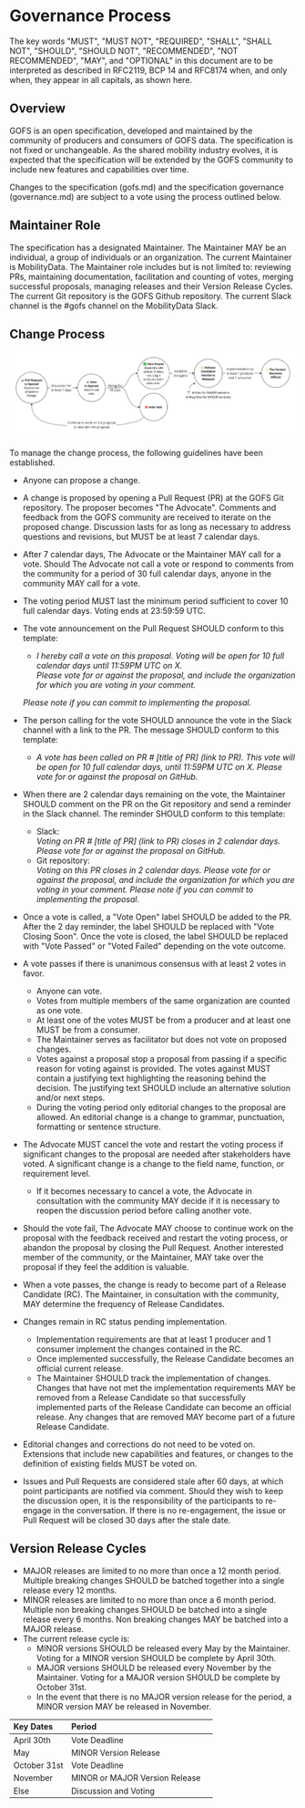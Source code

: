 # Governance Process

The key words "MUST", "MUST NOT", "REQUIRED", "SHALL", "SHALL NOT", "SHOULD", "SHOULD NOT", "RECOMMENDED", "NOT RECOMMENDED", "MAY", and "OPTIONAL" in this document are to be interpreted as described in RFC2119, BCP 14 and RFC8174 when, and only when, they appear in all capitals, as shown here.

## **Overview**

GOFS is an open specification, developed and maintained by the community of producers and consumers of GOFS data. The specification is not fixed or unchangeable. As the shared mobility industry evolves, it is expected that the specification will be extended by the GOFS community to include new features and capabilities over time.

Changes to the specification (gofs.md) and the specification governance (governance.md) are subject to a vote using the process outlined below.

## **Maintainer Role**

The specification has a designated Maintainer. The Maintainer MAY be an individual, a group of individuals or an organization. The current Maintainer is MobilityData. The Maintainer role includes but is not limited to: reviewing PRs, maintaining documentation, facilitation and counting of votes, merging successful proposals, managing releases and their Version Release Cycles. The current Git repository is the GOFS Github repository. The current Slack channel is the \#gofs channel on the MobilityData Slack.

## **Change Process**

![](https://raw.githubusercontent.com/MobilityData/gbfs/master/images/change_process.jpg)

To manage the change process, the following guidelines have been established.

* Anyone can propose a change.  
* A change is proposed by opening a Pull Request (PR) at the GOFS Git repository. The proposer becomes "The Advocate". Comments and feedback from the GOFS community are received to iterate on the proposed change. Discussion lasts for as long as necessary to address questions and revisions, but MUST be at least 7 calendar days.  
* After 7 calendar days, The Advocate or the Maintainer MAY call for a vote. Should The Advocate not call a vote or respond to comments from the community for a period of 30 full calendar days, anyone in the community MAY call for a vote.  
* The voting period MUST last the minimum period sufficient to cover 10 full calendar days. Voting ends at 23:59:59 UTC.  
* The vote announcement on the Pull Request SHOULD conform to this template:  
  * *I hereby call a vote on this proposal. Voting will be open for 10 full calendar days until 11:59PM UTC on X.*  
    *Please vote for or against the proposal, and include the organization for which you are voting in your comment.*

  *Please note if you can commit to implementing the proposal.*  
* The person calling for the vote SHOULD announce the vote in the Slack channel with a link to the PR. The message SHOULD conform to this template:  
  * *A vote has been called on PR \# \[title of PR\] (link to PR). This vote will be open for 10 full calendar days, until 11:59PM UTC on X. Please vote for or against the proposal on GitHub.*  
* When there are 2 calendar days remaining on the vote, the Maintainer SHOULD comment on the PR on the Git repository and send a reminder in the Slack channel. The reminder SHOULD conform to this template:  
  * Slack:  
    *Voting on PR \# \[title of PR\] (link to PR) closes in 2 calendar days. Please vote for or against the proposal on GitHub.*  
  * Git repository:  
    *Voting on this PR closes in 2 calendar days. Please vote for or against the proposal, and include the organization for which you are voting in your comment. Please note if you can commit to implementing the proposal.*  
* Once a vote is called, a "Vote Open" label SHOULD be added to the PR. After the 2 day reminder, the label SHOULD be replaced with "Vote Closing Soon". Once the vote is closed, the label SHOULD be replaced with "Vote Passed" or "Voted Failed" depending on the vote outcome.  
* A vote passes if there is unanimous consensus with at least 2 votes in favor.  
  * Anyone can vote.  
  * Votes from multiple members of the same organization are counted as one vote.  
  * At least one of the votes MUST be from a producer and at least one MUST be from a consumer.  
  * The Maintainer serves as facilitator but does not vote on proposed changes.  
  * Votes against a proposal stop a proposal from passing if a specific reason for voting against is provided. The votes against MUST contain a justifying text highlighting the reasoning behind the decision. The justifying text SHOULD include an alternative solution and/or next steps.  
  * During the voting period only editorial changes to the proposal are allowed. An editorial change is a change to grammar, punctuation, formatting or sentence structure.  
* The Advocate MUST cancel the vote and restart the voting process if significant changes to the proposal are needed after stakeholders have voted. A significant change is a change to the field name, function, or requirement level.  
  * If it becomes necessary to cancel a vote, the Advocate in consultation with the community MAY decide if it is necessary to reopen the discussion period before calling another vote.  
* Should the vote fail, The Advocate MAY choose to continue work on the proposal with the feedback received and restart the voting process, or abandon the proposal by closing the Pull Request. Another interested member of the community, or the Maintainer, MAY take over the proposal if they feel the addition is valuable.  
* When a vote passes, the change is ready to become part of a Release Candidate (RC). The Maintainer, in consultation with the community, MAY determine the frequency of Release Candidates.  
* Changes remain in RC status pending implementation.  
  * Implementation requirements are that at least 1 producer and 1 consumer implement the changes contained in the RC.  
  * Once implemented successfully, the Release Candidate becomes an official current release.  
  * The Maintainer SHOULD track the implementation of changes. Changes that have not met the implementation requirements MAY be removed from a Release Candidate so that successfully implemented parts of the Release Candidate can become an official release. Any changes that are removed MAY become part of a future Release Candidate.  
* Editorial changes and corrections do not need to be voted on. Extensions that include new capabilities and features, or changes to the definition of existing fields MUST be voted on.  
* Issues and Pull Requests are considered stale after 60 days, at which point participants are notified via comment. Should they wish to keep the discussion open, it is the responsibility of the participants to re-engage in the conversation. If there is no re-engagement, the issue or Pull Request will be closed 30 days after the stale date.

## **Version Release Cycles**

* MAJOR releases are limited to no more than once a 12 month period. Multiple breaking changes SHOULD be batched together into a single release every 12 months.  
* MINOR releases are limited to no more than once a 6 month period. Multiple non breaking changes SHOULD be batched into a single release every 6 months. Non breaking changes MAY be batched into a MAJOR release.  
* The current release cycle is:  
  * MINOR versions SHOULD be released every May by the Maintainer. Voting for a MINOR version SHOULD be complete by April 30th.  
  * MAJOR versions SHOULD be released every November by the Maintainer. Voting for a MAJOR version SHOULD be complete by October 31st.  
  * In the event that there is no MAJOR version release for the period, a MINOR version MAY be released in November.

| Key Dates | Period |  |
| :---- | :---- | :---- |
| April 30th | Vote Deadline |  |
| May | MINOR Version Release |  |
| October 31st | Vote Deadline |  |
| November | MINOR or MAJOR Version Release |  |
| Else | Discussion and Voting |  |
